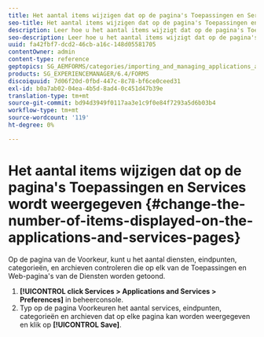 ```yaml
---
title: Het aantal items wijzigen dat op de pagina's Toepassingen en Services wordt weergegeven
seo-title: Het aantal items wijzigen dat op de pagina's Toepassingen en Services wordt weergegeven
description: Leer hoe u het aantal items wijzigt dat op de pagina's Toepassingen en Services wordt weergegeven.
seo-description: Leer hoe u het aantal items wijzigt dat op de pagina's Toepassingen en Services wordt weergegeven.
uuid: fa42fbf7-dcd2-46cb-a16c-148d05581705
contentOwner: admin
content-type: reference
geptopics: SG_AEMFORMS/categories/importing_and_managing_applications_and_archives
products: SG_EXPERIENCEMANAGER/6.4/FORMS
discoiquuid: 7d06f20d-0fbd-447c-8c78-bf6ce0ceed31
exl-id: b0a7ab02-04ea-4b5d-8ad4-0c451d47b39e
translation-type: tm+mt
source-git-commit: bd94d3949f0117aa3e1c9f0e84f7293a5d6b03b4
workflow-type: tm+mt
source-wordcount: '119'
ht-degree: 0%

---
```


# Het aantal items wijzigen dat op de pagina&#39;s Toepassingen en Services wordt weergegeven {#change-the-number-of-items-displayed-on-the-applications-and-services-pages}

Op de pagina van de Voorkeur, kunt u het aantal diensten, eindpunten, categorieën, en archieven controleren die op elk van de Toepassingen en Web-pagina&#39;s van de Diensten worden getoond.

1. **[!UICONTROL click Services > Applications and Services > Preferences]** in beheerconsole.
1. Typ op de pagina Voorkeuren het aantal services, eindpunten, categorieën en archieven dat op elke pagina kan worden weergegeven en klik op **[!UICONTROL Save]**.
